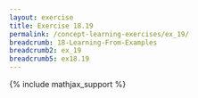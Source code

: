 ```yaml
---
layout: exercise
title: Exercise 18.19
permalink: /concept-learning-exercises/ex_19/
breadcrumb: 18-Learning-From-Examples
breadcrumb2: ex_19
breadcrumb5: ex18.19
---
```


{% include mathjax_support %}

